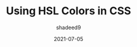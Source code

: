 ---
author: shadeed9
date: 2021-07-05
publisher: smashingmag
tags:
  - css
  - colors
target_url: https://www.smashingmagazine.com/2021/07/hsl-colors-css/
title: Using HSL Colors in CSS
---